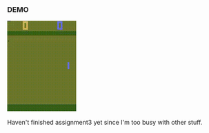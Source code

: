### DEMO
![image](https://github.com/CalciferZh/cs234/blob/master/demo.gif)

Haven't finished assignment3 yet since I'm too busy with other stuff.
